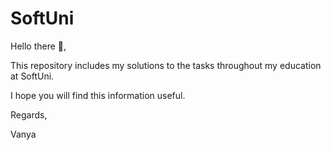 # SoftUni

Hello there 👋,

This repository includes my solutions to the tasks throughout my education at SoftUni.

I hope you will find this information useful.

Regards,

Vanya
